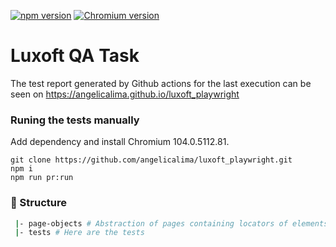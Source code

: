 [![npm version](https://img.shields.io/npm/v/playwright.svg?style=flat)](https://www.npmjs.com/package/playwright) <!-- GEN:chromium-version-badge -->[![Chromium version](https://img.shields.io/badge/chromium-104.0.5112.81-blue.svg?logo=google-chrome)](https://www.chromium.org/Home)<!-- GEN:stop -->
# Luxoft QA Task

The test report generated by Github actions for the last execution can be seen on https://angelicalima.github.io/luxoft_playwright

### Runing the tests manually

Add dependency and install Chromium 104.0.5112.81.

```Shell
git clone https://github.com/angelicalima/luxoft_playwright.git
npm i
npm run pr:run
```
### 📁 Structure

```sh
 |- page-objects # Abstraction of pages containing locators of elements
 |- tests # Here are the tests
```

